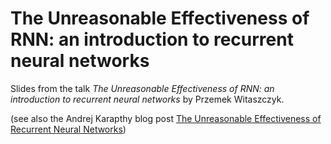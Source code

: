 # The Unreasonable Effectiveness of RNN: an introduction to recurrent neural networks

Slides from the talk *The Unreasonable Effectiveness of RNN: an
introduction to recurrent neural networks* by Przemek Witaszczyk.

(see also the Andrej Karapthy blog post [The Unreasonable Effectiveness of Recurrent Neural Networks](http://karpathy.github.io/2015/05/21/rnn-effectiveness/))
